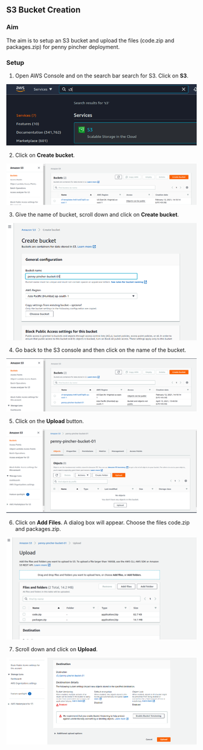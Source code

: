 ## S3 Bucket Creation

### Aim 

The aim is to setup an S3 bucket and upload the files (code.zip and packages.zip) for penny pincher deployment.

### Setup

1. Open AWS Console and on the search bar search for S3. Click on **S3**.

![Alt](/docs/images/s3_creation/search_for_s3_1.png)

2. Click on **Create bucket**.

![Alt](/docs/images/s3_creation/create_bucket_2.png)

3. Give the name of bucket, scroll down and click on **Create bucket**.

![Alt](/docs/images/s3_creation/name_of_bucket_3.png)

4. Go back to the S3 console and then click on the name of the bucket.

![Alt](/docs/images/s3_creation/click_on_bucket_4.png)

5. Click on the **Upload** button.

![Alt](/docs/images/s3_creation/click_on_upload_5.png)

6. Click on **Add Files**. A dialog box will appear. Choose the files code.zip and packages.zip.

![Alt](/docs/images/s3_creation/click_on_add_files_6.png)

7. Scroll down and click on **Upload**.

![Alt](/docs/images/s3_creation/scroll_click_on_upload_7.png)